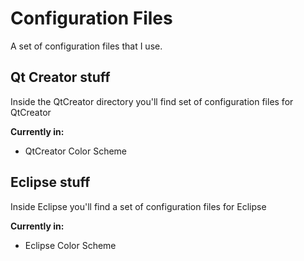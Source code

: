 Configuration Files
===================

A set of configuration files that I use.

Qt Creator stuff
----------------------
Inside the QtCreator directory you'll find set of configuration files for QtCreator

__Currently in:__
* QtCreator Color Scheme

Eclipse stuff
-----------------------
Inside Eclipse you'll find a set of configuration files for Eclipse

__Currently in:__
* Eclipse Color Scheme